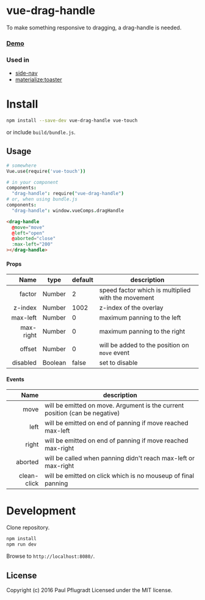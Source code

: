 # vue-drag-handle

To make something responsive to dragging, a drag-handle is needed.

### [Demo](https://vue-comps.github.io/vue-drag-handle)

### Used in
- [side-nav](https://vue-comps.github.io/vue-side-nav)
- [materialize:toaster](https://github.com/paulpflug/vue-materialize#toaster)

# Install

```sh
npm install --save-dev vue-drag-handle vue-touch
```
or include `build/bundle.js`.

## Usage
```coffee
# somewhere
Vue.use(require('vue-touch'))

# in your component
components:
  "drag-handle": require("vue-drag-handle")
# or, when using bundle.js
components:
  "drag-handle": window.vueComps.dragHandle
```
```html
<drag-handle
  @move="move"
  @left="open"
  @aborted="close"
  :max-left="200"
></drag-handle>
```
#### Props
| Name | type | default | description |
| ---:| --- | ---| --- |
| factor | Number | 2 | speed factor which is multiplied with the movement |
| z-index | Number | 1002 | z-index of the overlay |
| max-left | Number | 0 | maximum panning to the left |
| max-right | Number | 0 | maximum panning to the right |
| offset | Number | 0 | will be added to the position on `move` event |
| disabled | Boolean |  false | set to disable |


#### Events
| Name |  description |
| ---:| --- |
| move |  will be emitted on move. Argument is the current position (can be negative) |
| left |  will be emitted on end of panning if move reached max-left |
| right |  will be emitted on end of panning if move reached max-right |
| aborted | will be called when panning didn't reach max-left or max-right |
| clean-click | will be emitted on click which is no mouseup of final panning |


# Development
Clone repository.
```sh
npm install
npm run dev
```
Browse to `http://localhost:8080/`.

## License
Copyright (c) 2016 Paul Pflugradt
Licensed under the MIT license.

